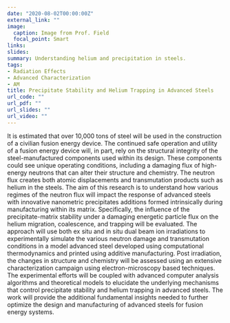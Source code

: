 ```yaml
---
date: "2020-08-02T00:00:00Z"
external_link: ""
image:
  caption: Image from Prof. Field
  focal_point: Smart
links:
slides: 
summary: Understanding helium and precipitation in steels.
tags: 
- Radiation Effects
- Advanced Characterization
- AM
title: Precipitate Stability and Helium Trapping in Advanced Steels
url_code: ""
url_pdf: ""
url_slides: ""
url_video: ""
---
```

It is estimated that over 10,000 tons of steel will be used in the construction of a civilian fusion energy device. The continued safe operation and utility of a fusion energy device will, in part, rely on the structural integrity of the steel-manufactured components used within its design. These components could see unique operating conditions, including a damaging flux of high-energy neutrons that can alter their structure and chemistry. The neutron flux creates both atomic displacements and transmutation products such as helium in the steels. The aim of this research is to understand how various regimes of the neutron flux will impact the response of advanced steels with innovative nanometric precipitates additions formed intrinsically during manufacturing within its matrix. Specifically, the influence of the precipitate-matrix stability under a damaging energetic particle flux on the helium migration, coalescence, and trapping will be evaluated.  The approach will use both ex situ and in situ dual beam ion irradiations to experimentally simulate the various neutron damage and transmutation conditions in a model advanced steel developed using computational thermodynamics and printed using additive manufacturing. Post irradiation, the changes in structure and chemistry will be assessed using an extensive characterization campaign using electron-microscopy based techniques. The experimental efforts will be coupled with advanced computer analysis algorithms and theoretical models to elucidate the underlying mechanisms that control precipitate stability and helium trapping in advanced steels. The work will provide the additional fundamental insights needed to further optimize the design and manufacturing of advanced steels for fusion energy systems. 

